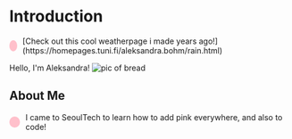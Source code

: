 # Introduction

<div style="display: flex; align-items: center;">
  <div style="background-color: pink; width: 20px; height: 20px; border-radius: 50%; margin-right: 10px;"></div>
  [Check out this cool weatherpage i made years ago!](https://homepages.tuni.fi/aleksandra.bohm/rain.html)
</div>

Hello, I'm Aleksandra!
![pic of bread](https://as2.ftcdn.net/v2/jpg/05/66/16/55/1000_F_566165560_W99l4GBKEGUS24qiSCvLSt92mt2P0Ami.jpg)

## About Me

<div style="display: flex; align-items: center;">
  <div style="background-color: pink; width: 20px; height: 20px; border-radius: 50%; margin-right: 10px;"></div>
  I came to SeoulTech to learn how to add pink everywhere, and also to code!
</div>


